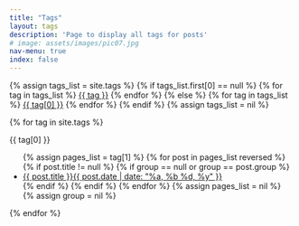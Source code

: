 ```yaml
---
title: "Tags"
layout: tags
description: 'Page to display all tags for posts'
# image: assets/images/pic07.jpg
nav-menu: true
index: false
---
```

<!-- 
---
layout: minimal
title: "#Tags"
permalink: /tags/index.html
description: "Procure por sua #tag favorita."
--- -->

<div class="tags">
{% assign tags_list = site.tags %}
  {% if tags_list.first[0] == null %}
    {% for tag in tags_list %}
        <a href="#{{ tag | slugify }}">{{ tag }}</a>
    {% endfor %}
  {% else %}
    {% for tag in tags_list %}
        <a href="#{{ tag[0] | slugify }}">{{ tag[0] }}</a>
    {% endfor %}
  {% endif %}
{% assign tags_list = nil %}
</div>

{% for tag in site.tags  %}
<div id="{{ tag[0] | slugify }}">
    <span class="tag-title">{{ tag[0] }}</span>
    <ul class="post-list">
        {% assign pages_list = tag[1] %}
        {% for post in pages_list reversed %}
            {% if post.title != null %}
            {% if group == null or group == post.group %}
            <li><a href="{{ site.url }}{{ post.url }}">{{ post.title }}<span class="entry-date"><time datetime="{{ post.date | date_to_xmlschema }}" itemprop="datePublished">{{ post.date | date: "%a, %b %d, %y" }}</time></span></a></li>
            {% endif %}
            {% endif %}
        {% endfor %}
        {% assign pages_list = nil %}
        {% assign group = nil %}
    </ul>
</div>
{% endfor %}
